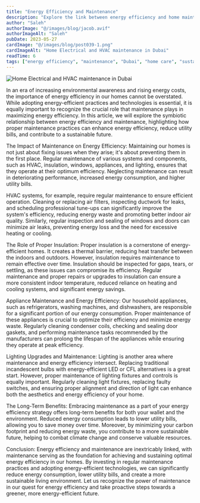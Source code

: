 ```yaml
---
title: "Energy Efficiency and Maintenance"
description: "Explore the link between energy efficiency and home maintenance in Dubai, with tips for HVAC, insulation, appliances, and lighting."
author: "Saleh"
authorImage: "@/images/blog/jacob.avif"
authorImageAlt: "Saleh"
pubDate: 2023-05-27
cardImage: "@/images/blog/post039-1.png"
cardImageAlt: "Home Electrical and HVAC maintenance in Dubai"
readTime: 6
tags: ["energy efficiency", "maintenance", "Dubai", "home care", "sustainability"]
---
```


![Home Electrical and HVAC maintenance in Dubai](@/images/blog/post039-1.png "Home Electrical and HVAC maintenance in Dubai")

In an era of increasing environmental awareness and rising energy costs, the importance of energy efficiency in our homes cannot be overstated. While adopting energy-efficient practices and technologies is essential, it is equally important to recognize the crucial role that maintenance plays in maximizing energy efficiency. In this article, we will explore the symbiotic relationship between energy efficiency and maintenance, highlighting how proper maintenance practices can enhance energy efficiency, reduce utility bills, and contribute to a sustainable future.

The Impact of Maintenance on Energy Efficiency: Maintaining our homes is not just about fixing issues when they arise; it's about preventing them in the first place. Regular maintenance of various systems and components, such as HVAC, insulation, windows, appliances, and lighting, ensures that they operate at their optimum efficiency. Neglecting maintenance can result in deteriorating performance, increased energy consumption, and higher utility bills.

HVAC systems, for example, require regular maintenance to ensure efficient operation. Cleaning or replacing air filters, inspecting ductwork for leaks, and scheduling professional tune-ups can significantly improve the system's efficiency, reducing energy waste and promoting better indoor air quality. Similarly, regular inspection and sealing of windows and doors can minimize air leaks, preventing energy loss and the need for excessive heating or cooling.

The Role of Proper Insulation: Proper insulation is a cornerstone of energy-efficient homes. It creates a thermal barrier, reducing heat transfer between the indoors and outdoors. However, insulation requires maintenance to remain effective over time. Insulation should be inspected for gaps, tears, or settling, as these issues can compromise its efficiency. Regular maintenance and proper repairs or upgrades to insulation can ensure a more consistent indoor temperature, reduced reliance on heating and cooling systems, and significant energy savings.

Appliance Maintenance and Energy Efficiency: Our household appliances, such as refrigerators, washing machines, and dishwashers, are responsible for a significant portion of our energy consumption. Proper maintenance of these appliances is crucial to optimize their efficiency and minimize energy waste. Regularly cleaning condenser coils, checking and sealing door gaskets, and performing maintenance tasks recommended by the manufacturers can prolong the lifespan of the appliances while ensuring they operate at peak efficiency.

Lighting Upgrades and Maintenance: Lighting is another area where maintenance and energy efficiency intersect. Replacing traditional incandescent bulbs with energy-efficient LED or CFL alternatives is a great start. However, proper maintenance of lighting fixtures and controls is equally important. Regularly cleaning light fixtures, replacing faulty switches, and ensuring proper alignment and direction of light can enhance both the aesthetics and energy efficiency of your home.

The Long-Term Benefits: Embracing maintenance as a part of your energy efficiency strategy offers long-term benefits for both your wallet and the environment. Reduced energy consumption leads to lower utility bills, allowing you to save money over time. Moreover, by minimizing your carbon footprint and reducing energy waste, you contribute to a more sustainable future, helping to combat climate change and conserve valuable resources.

Conclusion: Energy efficiency and maintenance are inextricably linked, with maintenance serving as the foundation for achieving and sustaining optimal energy efficiency in our homes. By investing in regular maintenance practices and adopting energy-efficient technologies, we can significantly reduce energy consumption, lower utility bills, and create a more sustainable living environment. Let us recognize the power of maintenance in our quest for energy efficiency and take proactive steps towards a greener, more energy-efficient future.